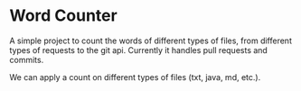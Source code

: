 # Word Counter

A simple project to count the words of different types of files, from different types of requests to the git api. 
Currently it handles pull requests and commits.

We can apply a count on different types of files (txt, java, md, etc.). 
